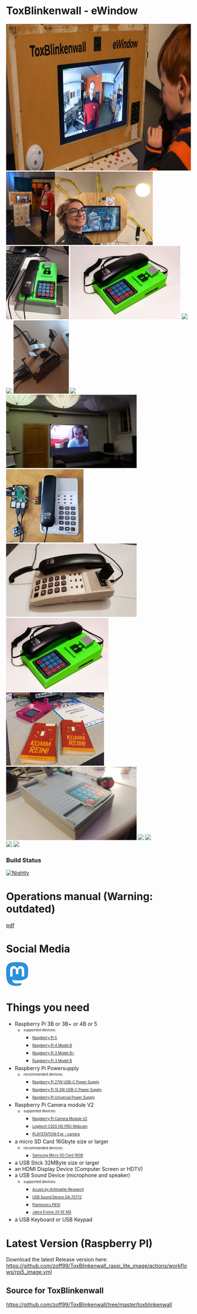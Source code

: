 <H1>ToxBlinkenwall - eWindow</H1>
<p align="left">
<img height="400" src="https://raw.githubusercontent.com/zoff99/ToxBlinkenwall_raspi_lite_image/_images_/images/tiww_prof_slim.jpg"></img><br>
<img height="200" src="https://raw.githubusercontent.com/zoff99/ToxBlinkenwall_raspi_lite_image/_images_/images/aaa1.JPG"></img><img height="200" src="https://raw.githubusercontent.com/zoff99/ToxBlinkenwall_raspi_lite_image/_images_/images/bbb1.jpg"></img><img height="200" src="https://raw.githubusercontent.com/zoff99/ToxBlinkenwall_raspi_lite_image/_images_/images/ccc1.jpg"></img>
<img height="200" src="https://raw.githubusercontent.com/zoff99/ToxBlinkenwall_raspi_lite_image/_images_/images/DSC07751.jpg"></img>
<img height="200" src="https://raw.githubusercontent.com/zoff99/ToxBlinkenwall_raspi_lite_image/_images_/images/DSC_2032.JPG"></img>
<img height="200" src="https://raw.githubusercontent.com/zoff99/ToxBlinkenwall_raspi_lite_image/_images_/images/DSC_2116.JPG"></img>
<img height="200" src="https://raw.githubusercontent.com/zoff99/ToxBlinkenwall_raspi_lite_image/_images_/images/mobile_tbw.png"></img>
<img height="200" src="https://raw.githubusercontent.com/zoff99/ToxBlinkenwall_raspi_lite_image/_images_/images/tbw_less_100_euro.png"></img>
<img height="200" src="https://raw.githubusercontent.com/zoff99/ToxBlinkenwall_raspi_lite_image/_images_/images/tbw_metalab.png"></img>
<img height="200" src="https://raw.githubusercontent.com/zoff99/ToxBlinkenwall_raspi_lite_image/_images_/images/tphone1a.png"></img>
<img height="200" src="https://raw.githubusercontent.com/zoff99/ToxBlinkenwall_raspi_lite_image/_images_/images/tphone1b.png"></img>
<img height="200" src="https://raw.githubusercontent.com/zoff99/ToxBlinkenwall_raspi_lite_image/_images_/images/tphone2_1.png"></img>
<img height="200" src="https://raw.githubusercontent.com/zoff99/ToxBlinkenwall_raspi_lite_image/_images_/images/tphone_mobile_3.jpg"></img>
<img height="200" src="https://raw.githubusercontent.com/zoff99/ToxBlinkenwall_raspi_lite_image/_images_/images/tphone_mobile_4.jpg"></img>
<img height="200" src="https://raw.githubusercontent.com/zoff99/ToxBlinkenwall_raspi_lite_image/_images_/images/tphonez_a.png"></img>
<img height="200" src="https://raw.githubusercontent.com/zoff99/ToxBlinkenwall_raspi_lite_image/_images_/images/tphonez_b.png"></img>
<br>
<img height="300" src="https://raw.githubusercontent.com/zoff99/ToxBlinkenwall_raspi_lite_image/_images_/images/tphonez_variety.png"></img>
<img width="200" src="https://raw.githubusercontent.com/zoff99/ToxBlinkenwall_raspi_lite_image/_images_/images/tphone_mobile_crt_5.jpg"></img>





</p>

### Build Status

[![Nightly](https://github.com/zoff99/ToxBlinkenwall_raspi_lite_image/actions/workflows/rpi5_image.yml/badge.svg)](https://github.com/zoff99/ToxBlinkenwall_raspi_lite_image/actions/workflows/rpi5_image.yml)<br>

# Operations manual (Warning: outdated)
[pdf](https://github.com/zoff99/ToxBlinkenwall_raspi_lite_image/raw/master/doc/ops01.pdf)

# Social Media

[<img width="60" src="https://raw.githubusercontent.com/zoff99/ToxBlinkenwall_raspi_lite_image/_images_/images/mastodon.png"></img>](https://chaos.social/@ToxBlinkenwall)

# Things you need

- Raspberry Pi 3B or 3B+ or 4B or 5
    + <sub><sup>supported devices:</sup></sub>
        - <sub><sup>[Raspberry Pi 5](https://www.raspberrypi.com/products/raspberry-pi-5/)</sup></sub>
        - <sub><sup>[Raspberry Pi 4 Model B](https://www.raspberrypi.org/products/raspberry-pi-4-model-b/)</sup></sub>
        - <sub><sup>[Raspberry Pi 3 Model B+](https://www.raspberrypi.org/products/raspberry-pi-3-model-b-plus/)</sup></sub>
        - <sub><sup>[Rsapberry Pi 3 Model B](https://www.raspberrypi.org/products/raspberry-pi-3-model-b/)</sup></sub>
- Raspberry Pi Powersupply
    + <sub><sup>recommended devices:</sup></sub>
        - <sub><sup>[Raspberry Pi 27W USB-C Power Supply](https://www.raspberrypi.com/products/27w-power-supply/)</sup></sub>
        - <sub><sup>[Raspberry Pi 15.3W USB-C Power Supply](https://www.raspberrypi.org/products/type-c-power-supply/)</sup></sub>
        - <sub><sup>[Raspberry Pi Universal Power Supply](https://www.raspberrypi.org/products/raspberry-pi-universal-power-supply/)</sup></sub>
- Raspberry Pi Camera module V2
    + <sub><sup>supported devices:</sup></sub>
        - <sub><sup>[Raspberry Pi Camera Module V2](https://www.raspberrypi.org/products/camera-module-v2/)</sup></sub>
        - <sub><sup>[Logitech C920 HD PRO Webcam](https://www.amazon.de/gp/product/B006A2Q81M)</sup>
        - <sub><sup>[PLAYSTATION Eye - camera](https://www.amazon.de/Playstation-PS3-eyetoy-Kamera-Großpackung/dp/B00LME2JGQ)</sup></sub>
- a micro SD Card 16Gbyte size or larger
    + <sub><sup>recommended devices:</sup></sub>
        - <sub><sup>[Samsung Micro SD Card 16GB](https://www.amazon.de/Samsung-Micro-Class-Speicherkarte-Adapter/dp/B06XFSZGCC/)</sup></sub>
- a USB Stick 32MByte size or larger
- an HDMI Display Device (Computer Screen or HDTV)
- a USB Sound Device (microphone and speaker)
    + <sub><sup>supported devices:</sup></sub>
        - <sub><sup>[Acusis by Antimatter Research](https://www.crowdsupply.com/antimatter-research/acusis)</sup></sub>
        - <sub><sup>[USB Sound Device DA-70772](https://www.amazon.de/gp/product/B000FIH4FQ)</sup></sub>
        - <sub><sup>[Plantronics P610](https://www.amazon.de/gp/product/B00SLP4VQK)</sup></sub>
        - <sub><sup>[Jabra Evolve 20 SE MS](https://www.amazon.de/gp/product/B00OD74Q2Y)</sup></sub>
- a USB Keyboard or USB Keypad


# Latest Version (Raspberry PI)

Download the latest Release version here:
https://github.com/zoff99/ToxBlinkenwall_raspi_lite_image/actions/workflows/rpi5_image.yml

## Source for ToxBlinkenwall

https://github.com/zoff99/ToxBlinkenwall/tree/master/toxblinkenwall

